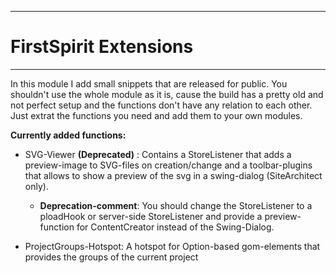 ------------------------------
# FirstSpirit Extensions
------------------------------


In this module I add small snippets that are released for public.
You shouldn't use the whole module as it is, cause the build has a pretty old and not perfect setup and the functions don't have any relation to each other. Just extrat the functions you need and add them to your own modules.


__Currently added functions:__
  
- SVG-Viewer  __(Deprecated)__ : Contains a StoreListener that adds a preview-image to SVG-files on creation/change and a toolbar-plugins that allows to show a preview of the svg in a swing-dialog (SiteArchitect only).
  - **Deprecation-comment**: You should change the StoreListener to a ploadHook or server-side StoreListener and provide a preview-function for ContentCreator instead of the Swing-Dialog.
      
- ProjectGroups-Hotspot: A hotspot for Option-based gom-elements that provides the groups of the current project
  

